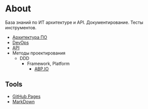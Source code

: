 # About

База знаний по ИТ архитектуре и API. Документирование. Тесты инструментов.

* [Архитектура ПО](arch/arch.md)
* [DevOps](devops.md)
* [API](api/api.md)
* Методы проектирования
  * DDD
    * Framework, Platform
      * [ABP.IO](technology/abp.md)

## Tools

* [GitHub Pages](technology/jekyll.md)
* [MarkDown](markdown.md)
